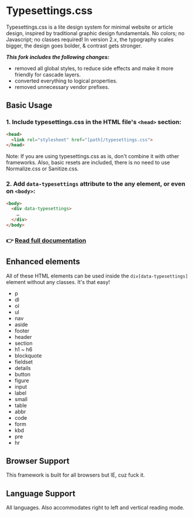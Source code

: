 # Typesettings.css

Typesettings.css is a lite design system for minimal website or article design, inspired by traditional graphic design fundamentals. No colors; no Javascript; no classes required! In version 2.x, the typography scales bigger, the design goes bolder, & contrast gets stronger.

***This fork includes the following changes:***
- removed all global styles, to reduce side effects and make it more friendly for cascade layers.
- converted everything to logical properties.
- removed unnecessary vendor prefixes.

## Basic Usage
### 1. Include typesettings.css in the HTML file's `<head>` section:

```html
<head>
  <link rel="stylesheet" href="[path]/typesettings.css">
</head>
```

Note: If you are using typesettings.css as is, don't combine it with other frameworks. Also, basic resets are included, there is no need to use Normalize.css or Sanitize.css.

### 2. Add `data-typesettings` attribute to the any element, or even on `<body>`:

```html
<body>
  <div data-typesettings>
    …
  </div>
</body>
```

### 👉 [Read full documentation](https://mikemai.net/typesettings/docs.html)

## Enhanced elements
All of these HTML elements can be used inside the `div[data-typesettings]` element without any classes. It's that easy!

* p
* dl
* ol
* ul
* nav
* aside
* footer
* header
* section
* h1 ~ h6
* blockquote
* fieldset
* details
* button
* figure
* input
* label
* small
* table
* abbr
* code
* form
* kbd
* pre
* hr

## Browser Support
This framework is built for all browsers but IE, cuz fuck it.

## Language Support
All languages. Also accommodates right to left and vertical reading mode.
